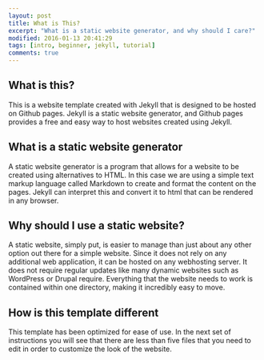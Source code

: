 ```yaml
---
layout: post
title: What is This?
excerpt: "What is a static website generator, and why should I care?"
modified: 2016-01-13 20:41:29
tags: [intro, beginner, jekyll, tutorial]
comments: true
---
```


## What is this?
This is a website template created with Jekyll that is designed to be hosted on Github pages. Jekyll is a static website generator, and Github pages provides a free and easy way to host websites created using Jekyll. 

## What is a static website generator
A static website generator is a program that allows for a website to be created using alternatives to HTML. In this case we are using a simple text markup language called Markdown to create and format the content on the pages. Jekyll can interpret this and convert it to html that can be rendered in any browser.

## Why should I use a static website?
A static website, simply put, is easier to manage than just about any other option out there for a simple website. Since it does not rely on any additional web application, it can be hosted on any webhosting server. It does not require regular updates like many dynamic websites such as WordPress or Drupal require. Everything that the website needs to work is contained within one directory, making it incredibly easy to move.

## How is this template different
This template has been optimized for ease of use. In the next set of instructions you will see that there are less than five files that you need to edit in order to customize the look of the website.
